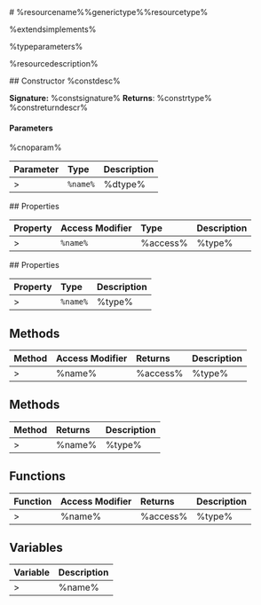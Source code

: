 <classheader>
# %resourcename%%generictype%%resourcetype%

%extendsimplements%

%typeparameters%

%resourcedescription%

</classheader>

<constructor>
## Constructor
%constdesc%

**Signature:** %constsignature%
**Returns**: %constrtype%
%constreturndescr%

#### Parameters
%cnoparam%

| Parameter	   | Type    | Description |
|:-------------|:---------------|:------------|
>| `%name%`    | %dtype% | %optional% %description% |

</constructor>

<property>
## Properties

| Property	   | Access Modifier | Type	| Description|
|:-------------|:----|:-------|:-----------|
>|`%name%`     | %access% | %type% | %readonly%%description% |

</property>

<iproperty>
## Properties

| Property	   | Type	| Description|
|:-------------|:-------|:-----------|
>|`%name%`      | %type% | %readonly%%description% |

</iproperty>

<method>

## Methods

| Method	   | Access Modifier | Returns	| Description|
|:-------------|:----|:-------|:-----------|
>|%name%     | %access% | %type% | %description% |

</method>

<imethod>

## Methods

| Method	   |  Returns	| Description|
|:-------------|:-------|:-----------|
>|%name%      | %type% | %description% |

</imethod>

<ifunction>

## Functions

| Function	   | Access Modifier | Returns	| Description|
|:-------------|:----|:-------|:-----------|
>|%name%      | %access% | %type%| %description% |

</ifunction>

<variables>

## Variables

| Variable	   |  Description|
|:-------------|:----|
>|%name%      |  %description% |

</variables>
